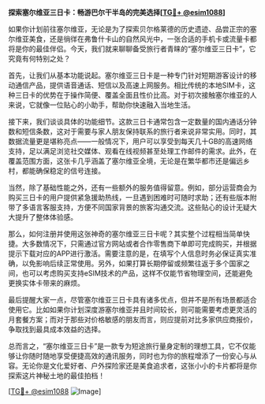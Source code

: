 **探索塞尔维亚三日卡：畅游巴尔干半岛的完美选择[[TG💪+ @esim1088](https://t.me/s/esim1088)]**

如果你计划前往塞尔维亚，无论是为了探索贝尔格莱德的历史遗迹、品尝正宗的塞尔维亚美食，还是徜徉在弗鲁什卡山的自然风光中，一张合适的手机卡或流量卡都将是你的最佳伴侣。今天，我们就来聊聊备受旅行者青睐的“塞尔维亚三日卡”，它究竟有何特别之处？

首先，让我们从基本功能说起。塞尔维亚三日卡是一种专门针对短期游客设计的移动通信产品，提供语音通话、短信以及高速上网服务。相比传统的本地SIM卡，这种三日卡的优势在于操作简便、覆盖全面且性价比高。对于初次接触塞尔维亚的人来说，它就像一位贴心的小助手，帮助你快速融入当地生活。

接下来，我们谈谈具体的功能细节。这款三日卡通常包含一定数量的国内通话分钟数和短信条数，这对于需要与家人朋友保持联系的旅行者来说非常实用。同时，其数据流量更是堪称亮点——一般情况下，用户可以享受到每天几十GB的高速网络支持，足以满足浏览社交媒体、观看在线视频甚至处理工作邮件的需求。此外，在覆盖范围方面，这张卡几乎涵盖了塞尔维亚全境，无论是在繁华都市还是偏远乡村，都能确保稳定的信号连接。

当然，除了基础性能之外，还有一些额外的服务值得留意。例如，部分运营商会为购买三日卡的用户提供紧急援助热线，一旦遇到困难时可随时求助；还有些版本附带了多语言客服支持，方便不同国家背景的旅客沟通交流。这些贴心的设计无疑大大提升了整体体验感。

那么，如何注册并使用这张神奇的塞尔维亚三日卡呢？其实整个过程相当简单快捷。大多数情况下，只需通过官方网站或者合作零售商下单即可完成购买，并根据提示下载对应的APP进行激活。需要注意的是，在填写个人信息时务必保证真实准确，以免影响后续正常使用。另外，如果打算长期停留或频繁往返于多个国家之间，也可以考虑购买支持eSIM技术的产品，这样不仅能节省物理空间，还能避免更换实体卡带来的麻烦。

最后提醒大家一点，尽管塞尔维亚三日卡具有诸多优点，但并不是所有场景都适合使用它。比如如果你计划深度游塞尔维亚并且时间较长，则可能需要考虑更灵活的月套餐方案；而对于那些对价格敏感的朋友而言，则应提前对比多家供应商报价，争取找到最具成本效益的选择。

总而言之，“塞尔维亚三日卡”是一款专为短途旅行量身定制的理想工具，它不仅能够让你随时随地享受便捷高效的通讯服务，同时也为你的旅程增添了一份安心与从容。无论你是文化爱好者、户外探险家还是美食追求者，这张小小的卡片都将是你探索这片神秘土地的最佳拍档！

[[TG💪+ @esim1088](https://t.me/s/esim1088) ![Image](https://i.postimg.cc/4NQfJmqS/Snipaste-2025-05-13-00-14-12.png)]
